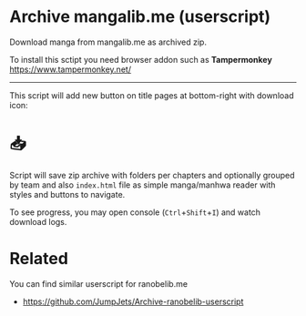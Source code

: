 # Archive mangalib.me (userscript)
Download manga from mangalib.me as archived zip.

To install this sctipt you need browser addon such as **Tampermonkey** https://www.tampermonkey.net/

----

This script will add new button on title pages at bottom-right with download icon:
# 📥

Script will save zip archive with folders per chapters and optionally grouped by team and also `index.html` file as simple manga/manhwa reader with styles and buttons to navigate.

To see progress, you may open console (`Ctrl`+`Shift`+`I`) and watch download logs.

# Related

You can find similar userscript for ranobelib.me

* https://github.com/JumpJets/Archive-ranobelib-userscript
